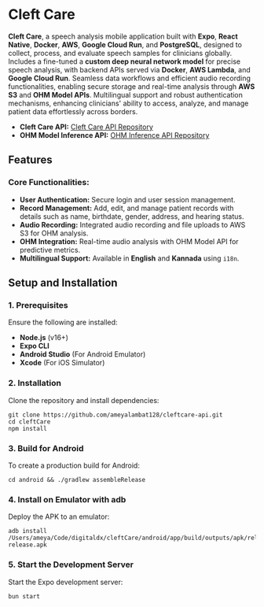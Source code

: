 # Cleft Care

**Cleft Care**, a speech analysis mobile application built with **Expo**, **React Native**, **Docker**, **AWS**, **Google Cloud Run**, and **PostgreSQL**, designed to collect, process, and evaluate speech samples for clinicians globally. Includes a fine-tuned a **custom deep neural network model** for precise speech analysis, with backend APIs served via **Docker**, **AWS Lambda**, and **Google Cloud Run**. Seamless data workflows and efficient audio recording functionalities, enabling secure storage and real-time analysis through **AWS S3** and **OHM Model APIs**. Multilingual support and robust authentication mechanisms, enhancing clinicians' ability to access, analyze, and manage patient data effortlessly across borders.

- **Cleft Care API:** [Cleft Care API Repository](https://github.com/ameyalambat128/cleftcare-api)
- **OHM Model Inference API:** [OHM Inference API Repository](https://github.com/ameyalambat128/cleftcare-ohm-api)

## Features

### Core Functionalities:

- **User Authentication:** Secure login and user session management.
- **Record Management:** Add, edit, and manage patient records with details such as name, birthdate, gender, address, and hearing status.
- **Audio Recording:** Integrated audio recording and file uploads to AWS S3 for OHM analysis.
- **OHM Integration:** Real-time audio analysis with OHM Model API for predictive metrics.
- **Multilingual Support:** Available in **English** and **Kannada** using `i18n`.

## Setup and Installation

### **1. Prerequisites**

Ensure the following are installed:

- **Node.js** (v16+)
- **Expo CLI**
- **Android Studio** (For Android Emulator)
- **Xcode** (For iOS Simulator)

### **2. Installation**

Clone the repository and install dependencies:

```shell
git clone https://github.com/ameyalambat128/cleftcare-api.git
cd cleftCare
npm install
```

### **3. Build for Android**

To create a production build for Android:

```shell
cd android && ./gradlew assembleRelease
```

### **4. Install on Emulator with adb**

Deploy the APK to an emulator:

```shell
adb install /Users/ameya/Code/digitaldx/cleftCare/android/app/build/outputs/apk/release/app-release.apk
```

### **5. Start the Development Server**

Start the Expo development server:

```shell
bun start
```
